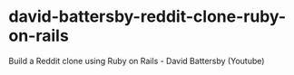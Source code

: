 # david-battersby-reddit-clone-ruby-on-rails
Build a Reddit clone using Ruby on Rails - David Battersby (Youtube)
